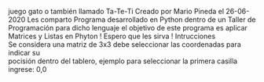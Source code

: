 juego gato o también llamado Ta-Te-Ti
Creado por Mario Pineda el 26-06-2020
Les comparto Programa desarrollado en Python dentro de un Taller de Programación para dicho lenguaje el objetivo de este programa es aplicar Matrices y Listas en Phyton
! Espero que les sirva !
Intrucciones  
Se considera una matriz de 3x3 debe seleccionar las coordenadas para indicar su  
pocisión dentro del tablero, ejemplo para seleccionar la primera casilla ingrese: 0,0 

         

